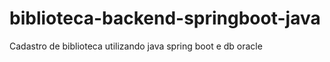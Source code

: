 # biblioteca-backend-springboot-java
 Cadastro de biblioteca utilizando java spring boot e db oracle
